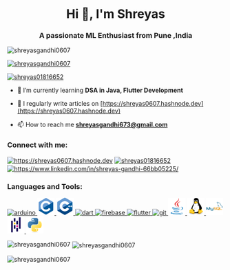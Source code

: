 <h1 align="center">Hi 👋, I'm Shreyas</h1>
<h3 align="center">A passionate ML Enthusiast from Pune ,India</h3>

<p align="left"> <img src="https://komarev.com/ghpvc/?username=shreyasgandhi0607&label=Profile%20views&color=0e75b6&style=flat" alt="shreyasgandhi0607" /> </p>

[<p align="left"> <a href="https://github.com/ryo-ma/github-profile-trophy"><img src="https://github-profile-trophy.vercel.app/?username=shreyasgandhi0607" alt="shreyasgandhi0607" /></a> </p>
](https://github-profile-trophy.vercel.app/?username=ryo-ma&no-bg=true)

<p align="left"> <a href="https://twitter.com/shreyas01816652" target="blank"><img src="https://img.shields.io/twitter/follow/shreyas01816652?logo=twitter&style=for-the-badge" alt="shreyas01816652" /></a> </p>

- 🌱 I’m currently learning **DSA in Java, Flutter Development**

- 📝 I regularly write articles on [https://shreyas0607.hashnode.dev](https://shreyas0607.hashnode.dev)

- 📫 How to reach me **shreyasgandhi673@gmail.com**

<h3 align="left">Connect with me:</h3>
<p align="left">
<a href="https://dev.to/https://shreyas0607.hashnode.dev" target="blank"><img align="center" src="https://raw.githubusercontent.com/rahuldkjain/github-profile-readme-generator/master/src/images/icons/Social/devto.svg" alt="https://shreyas0607.hashnode.dev" height="30" width="40" /></a>
<a href="https://twitter.com/shreyas01816652" target="blank"><img align="center" src="https://raw.githubusercontent.com/rahuldkjain/github-profile-readme-generator/master/src/images/icons/Social/twitter.svg" alt="shreyas01816652" height="30" width="40" /></a>
<a href="https://linkedin.com/in/https://www.linkedin.com/in/shreyas-gandhi-66bb05225/" target="blank"><img align="center" src="https://raw.githubusercontent.com/rahuldkjain/github-profile-readme-generator/master/src/images/icons/Social/linked-in-alt.svg" alt="https://www.linkedin.com/in/shreyas-gandhi-66bb05225/" height="30" width="40" /></a>
</p>

<h3 align="left">Languages and Tools:</h3>
<p align="left"> <a href="https://www.arduino.cc/" target="_blank" rel="noreferrer"> <img src="https://cdn.worldvectorlogo.com/logos/arduino-1.svg" alt="arduino" width="40" height="40"/> </a> <a href="https://www.cprogramming.com/" target="_blank" rel="noreferrer"> <img src="https://raw.githubusercontent.com/devicons/devicon/master/icons/c/c-original.svg" alt="c" width="40" height="40"/> </a> <a href="https://www.w3schools.com/cpp/" target="_blank" rel="noreferrer"> <img src="https://raw.githubusercontent.com/devicons/devicon/master/icons/cplusplus/cplusplus-original.svg" alt="cplusplus" width="40" height="40"/> </a> <a href="https://dart.dev" target="_blank" rel="noreferrer"> <img src="https://www.vectorlogo.zone/logos/dartlang/dartlang-icon.svg" alt="dart" width="40" height="40"/> </a> <a href="https://firebase.google.com/" target="_blank" rel="noreferrer"> <img src="https://www.vectorlogo.zone/logos/firebase/firebase-icon.svg" alt="firebase" width="40" height="40"/> </a> <a href="https://flutter.dev" target="_blank" rel="noreferrer"> <img src="https://www.vectorlogo.zone/logos/flutterio/flutterio-icon.svg" alt="flutter" width="40" height="40"/> </a> <a href="https://git-scm.com/" target="_blank" rel="noreferrer"> <img src="https://www.vectorlogo.zone/logos/git-scm/git-scm-icon.svg" alt="git" width="40" height="40"/> </a> <a href="https://www.java.com" target="_blank" rel="noreferrer"> <img src="https://raw.githubusercontent.com/devicons/devicon/master/icons/java/java-original.svg" alt="java" width="40" height="40"/> </a> <a href="https://www.linux.org/" target="_blank" rel="noreferrer"> <img src="https://raw.githubusercontent.com/devicons/devicon/master/icons/linux/linux-original.svg" alt="linux" width="40" height="40"/> </a> <a href="https://www.mysql.com/" target="_blank" rel="noreferrer"> <img src="https://raw.githubusercontent.com/devicons/devicon/master/icons/mysql/mysql-original-wordmark.svg" alt="mysql" width="40" height="40"/> </a> <a href="https://pandas.pydata.org/" target="_blank" rel="noreferrer"> <img src="https://raw.githubusercontent.com/devicons/devicon/2ae2a900d2f041da66e950e4d48052658d850630/icons/pandas/pandas-original.svg" alt="pandas" width="40" height="40"/> </a> <a href="https://www.python.org" target="_blank" rel="noreferrer"> <img src="https://raw.githubusercontent.com/devicons/devicon/master/icons/python/python-original.svg" alt="python" width="40" height="40"/> </a> </p>

<p><img align="left" src="https://github-readme-stats.vercel.app/api/top-langs?username=shreyasgandhi0607&show_icons=true&locale=en&layout=compact" alt="shreyasgandhi0607" /></p>

<p>&nbsp;<img align="center" src="https://github-readme-stats.vercel.app/api?username=shreyasgandhi0607&show_icons=true&locale=en" alt="shreyasgandhi0607" /></p>

<p><img align="center" src="https://github-readme-streak-stats.herokuapp.com/?user=shreyasgandhi0607&" alt="shreyasgandhi0607" /></p>
